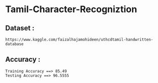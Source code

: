 # Tamil-Character-Recogniztion

## Dataset :
    https://www.kaggle.com/faizalhajamohideen/uthcdtamil-handwritten-database
## Accuracy :
    Training Accuracy ==> 85.49
    Testing Accuracy ==> 96.5555
